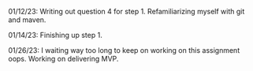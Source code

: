 01/12/23: Writing out question 4 for step 1. Refamiliarizing myself with git and maven.

01/14/23: Finishing up step 1.

01/26/23: I waiting way too long to keep on working on this assignment oops. Working on delivering MVP.